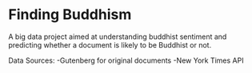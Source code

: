 # Finding Buddhism

A big data project aimed at understanding buddhist sentiment and predicting whether a document is likely to be Buddhist or not. 

Data Sources:
-Gutenberg for original documents
-New York Times API
